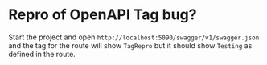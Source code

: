 # Repro of OpenAPI Tag bug?

Start the project and open `http://localhost:5090/swagger/v1/swagger.json` and the tag for the route will show `TagRepro` but it should show `Testing` as defined in the route.